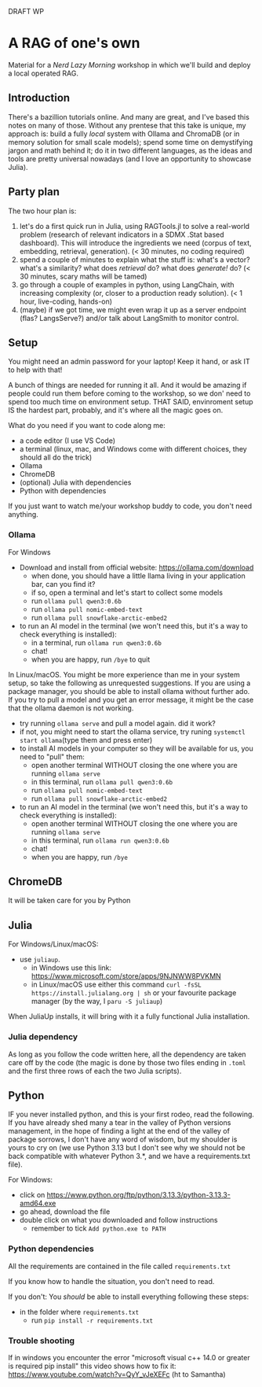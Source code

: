 DRAFT WP

# A RAG of one's own

Material for a _Nerd Lazy Morning_ workshop in which we'll build and deploy a local operated RAG.

## Introduction

There's a bazillion tutorials online. And many are great, and I've based this notes on many of those. Without any prentese that this take is unique, my approach is: build a fully _local_ system with Ollama and ChromaDB (or in memory solution for small scale models); spend some time on demystifying jargon and math behind it; do it in two different languages, as the ideas and tools are pretty universal nowadays (and I love an opportunity to showcase Julia).

## Party plan

The two hour plan is:

1) let's do a first quick run in Julia, using RAGTools.jl to solve a real-world problem (research of relevant indicators in a SDMX .Stat based dashboard). This will introduce the ingredients we need (corpus of text, embedding, retrieval, generation). (< 30 minutes, no coding required)
2) spend a couple of minutes to explain what the stuff is: what's a vector? what's a similarity? what does _retrieval_ do? what does _generate!_ do? (< 30 minutes, scary maths will be tamed)
3) go through a couple of examples in python, using LangChain, with increasing complexity (or, closer to a production ready solution). (< 1 hour, live-coding, hands-on)
4) (maybe) if we got time, we might even wrap it up as a server endpoint (flas? LangsServe?) and/or talk about LangSmith to monitor control.

## Setup

You might need an admin password for your laptop! Keep it hand, or ask IT to help with that!

A bunch of things are needed for running it all. And it would be amazing if people could run them before coming to the workshop, so we don' need to spend too much time on environment setup. THAT SAID, envinroment setup IS the hardest part, probably, and it's where all the magic goes on.

What do you need if you want to code along me:
- a code editor (I use VS Code)
- a terminal (linux, mac, and Windows come with different choices, they should all do the trick)
- Ollama
- ChromeDB
- (optional) Julia with dependencies
- Python with dependencies

If you just want to watch me/your workshop buddy to code, you don't need anything.

### Ollama

For Windows
- Download and install from official website: https://ollama.com/download
  - when done, you should have a little llama living in your application bar, can you find it?
  - if so, open a terminal and let's start to collect some models
  - run `ollama pull qwen3:0.6b`  
  - run `ollama pull nomic-embed-text`  
  - run `ollama pull snowflake-arctic-embed2`
- to run an AI model in the terminal (we won't need this, but it's a way to check everything is installed):
  - in a terminal, run `ollama run qwen3:0.6b`
  - chat!
  - when you are happy, run `/bye` to quit
  
In Linux/macOS. You might be more experience than me in your system setup, so take the following as unrequested suggestions.
If you are using a package manager, you should be able to install ollama without further ado.
If you try to pull a model and you get an error message, it might be the case that the ollama daemon is not working.
- try running `ollama serve` and pull a model again. did it work?
- if not, you might need to start the ollama service, try runing `systemctl start ollama`(type them and press enter)
- to install AI models in your computer so they will be available for us, you need to "pull" them:
  - open another terminal WITHOUT closing the one where you are running `ollama serve`
  - in this terminal, run `ollama pull qwen3:0.6b`  
  - run `ollama pull nomic-embed-text`  
  - run `ollama pull snowflake-arctic-embed2`
- to run an AI model in the terminal (we won't need this, but it's a way to check everything is installed):
  - open another terminal WITHOUT closing the one where you are running `ollama serve`
  - in this terminal, run `ollama run qwen3:0.6b`
  - chat!
  - when you are happy, run `/bye`

## ChromeDB

It will be taken care for you by Python

## Julia

For Windows/Linux/macOS:
- use `juliaup`.
  - in Windows use this link: https://www.microsoft.com/store/apps/9NJNWW8PVKMN
  - in Linux/macOS use either this command `curl -fsSL https://install.julialang.org | sh` or your favourite package manager (by the way, I `paru -S juliaup`)

When JuliaUp installs, it will bring with it a fully functional Julia installation.

### Julia dependency

As long as you follow the code written here, all the dependency are taken care off by the code (the magic is done by those two files ending in `.toml` and the first three rows of each the two Julia scripts).

## Python

IF you never installed python, and this is your first rodeo, read the following. If you have already shed many a tear in the valley of Python versions management, in the hope of finding a light at the end of the valley of package sorrows, I don't have any word of wisdom, but my shoulder is yours to cry on (we use Python 3.13 but I don't see why we should not be back compatible with whatever Python 3.*, and we have a requirements.txt file).

For Windows:
- click on https://www.python.org/ftp/python/3.13.3/python-3.13.3-amd64.exe
- go ahead, download the file
- double click on what you downloaded and follow instructions
  - remember to tick `Add python.exe to PATH`

### Python dependencies

All the requirements are contained in the file called `requirements.txt`

If you know how to handle the situation, you don't need to read.

If you don't:
You _should_ be able to install everything following these steps:
- in the folder where `requirements.txt` 
  - run `pip install -r requirements.txt`

### Trouble shooting

If in windows you encounter the error "microsoft visual c++ 14.0 or greater is required pip install" this video shows how to fix it:
https://www.youtube.com/watch?v=QyY_vJeXEFc (ht to Samantha)
